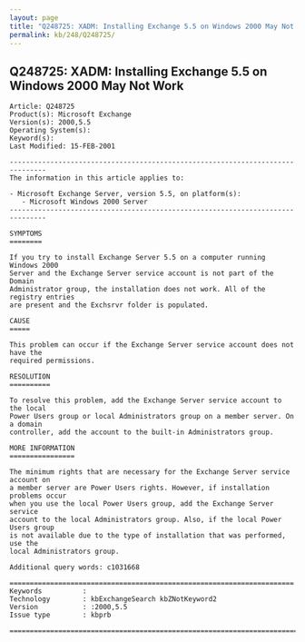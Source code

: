 ```yaml
---
layout: page
title: "Q248725: XADM: Installing Exchange 5.5 on Windows 2000 May Not Work"
permalink: kb/248/Q248725/
---
```


## Q248725: XADM: Installing Exchange 5.5 on Windows 2000 May Not Work

	Article: Q248725
	Product(s): Microsoft Exchange
	Version(s): 2000,5.5
	Operating System(s): 
	Keyword(s): 
	Last Modified: 15-FEB-2001
	
	-------------------------------------------------------------------------------
	The information in this article applies to:
	
	- Microsoft Exchange Server, version 5.5, on platform(s):
	   - Microsoft Windows 2000 Server 
	-------------------------------------------------------------------------------
	
	SYMPTOMS
	========
	
	If you try to install Exchange Server 5.5 on a computer running Windows 2000
	Server and the Exchange Server service account is not part of the Domain
	Administrator group, the installation does not work. All of the registry entries
	are present and the Exchsrvr folder is populated.
	
	CAUSE
	=====
	
	This problem can occur if the Exchange Server service account does not have the
	required permissions.
	
	RESOLUTION
	==========
	
	To resolve this problem, add the Exchange Server service account to the local
	Power Users group or local Administrators group on a member server. On a domain
	controller, add the account to the built-in Administrators group.
	
	MORE INFORMATION
	================
	
	The minimum rights that are necessary for the Exchange Server service account on
	a member server are Power Users rights. However, if installation problems occur
	when you use the local Power Users group, add the Exchange Server service
	account to the local Administrators group. Also, if the local Power Users group
	is not available due to the type of installation that was performed, use the
	local Administrators group.
	
	Additional query words: c1031668
	
	======================================================================
	Keywords          :  
	Technology        : kbExchangeSearch kbZNotKeyword2
	Version           : :2000,5.5
	Issue type        : kbprb
	
	=============================================================================
	
